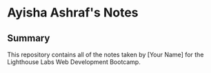 # Ayisha Ashraf's Notes

## Summary

This repository contains all of the notes taken by [Your Name] for the Lighthouse Labs Web Development Bootcamp.

